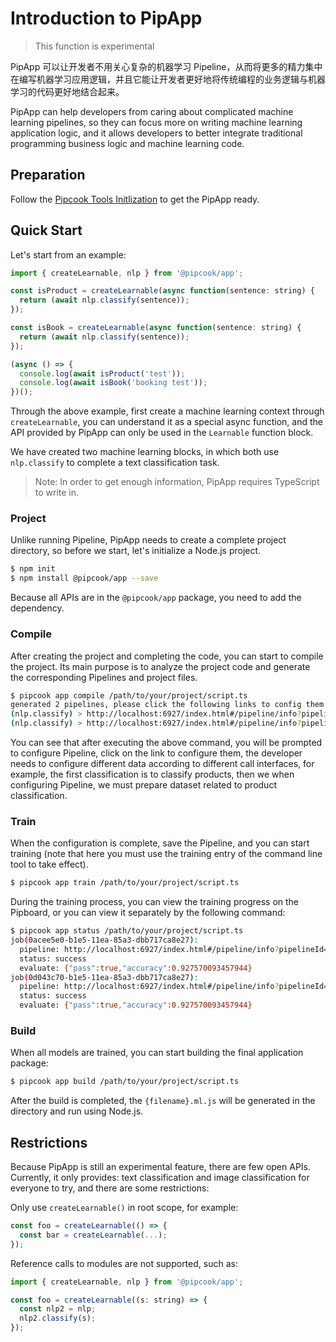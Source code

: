 # Introduction to PipApp

> This function is experimental

PipApp 可以让开发者不用关心复杂的机器学习 Pipeline，从而将更多的精力集中在编写机器学习应用逻辑，并且它能让开发者更好地将传统编程的业务逻辑与机器学习的代码更好地结合起来。

PipApp can help developers from caring about complicated machine learning pipelines, so they can focus more on writing machine learning application logic, and it allows developers to better integrate traditional programming business logic and machine learning code.

## Preparation

Follow the [Pipcook Tools Initlization](./pipcook-tools.md#environment-setup) to get the PipApp ready.

## Quick Start

Let's start from an example:

```js
import { createLearnable, nlp } from '@pipcook/app';

const isProduct = createLearnable(async function(sentence: string) {
  return (await nlp.classify(sentence));
});

const isBook = createLearnable(async function(sentence: string) {
  return (await nlp.classify(sentence));
});

(async () => {
  console.log(await isProduct('test'));
  console.log(await isBook('booking test'));
})();
```

Through the above example, first create a machine learning context through `createLearnable`, you can understand it as a special async function, and the API provided by PipApp can only be used in the `Learnable` function block.

We have created two machine learning blocks, in which both use `nlp.classify` to complete a text classification task.

> Note: In order to get enough information, PipApp requires TypeScript to write in.

### Project

Unlike running Pipeline, PipApp needs to create a complete project directory, so before we start, let's initialize a Node.js project.

```sh
$ npm init
$ npm install @pipcook/app --save
```

Because all APIs are in the `@pipcook/app` package, you need to add the dependency.

### Compile

After creating the project and completing the code, you can start to compile the project. Its main purpose is to analyze the project code and generate the corresponding Pipelines and project files.

```sh
$ pipcook app compile /path/to/your/project/script.ts
generated 2 pipelines, please click the following links to config them:
(nlp.classify) > http://localhost:6927/index.html#/pipeline/info?pipelineId=1a287920-b10e-11ea-a743-792a596edff1
(nlp.classify) > http://localhost:6927/index.html#/pipeline/info?pipelineId=1a287921-b10e-11ea-a743-792a596edff1
```

You can see that after executing the above command, you will be prompted to configure Pipeline, click on the link to configure them, the developer needs to configure different data according to different call interfaces, for example, the first classification is to classify products, then we when configuring Pipeline, we must prepare dataset related to product classification.

### Train

When the configuration is complete, save the Pipeline, and you can start training (note that here you must use the training entry of the command line tool to take effect).

```sh
$ pipcook app train /path/to/your/project/script.ts
```

During the training process, you can view the training progress on the Pipboard, or you can view it separately by the following command:

```sh
$ pipcook app status /path/to/your/project/script.ts
job(0acee5e0-b1e5-11ea-85a3-dbb717ca8e27):
  pipeline: http://localhost:6927/index.html#/pipeline/info?pipelineId=1a287920-b10e-11ea-a743-792a596edff1
  status: success
  evaluate: {"pass":true,"accuracy":0.927570093457944}
job(0d043c70-b1e5-11ea-85a3-dbb717ca8e27):
  pipeline: http://localhost:6927/index.html#/pipeline/info?pipelineId=1a287921-b10e-11ea-a743-792a596edff1
  status: success
  evaluate: {"pass":true,"accuracy":0.927570093457944}
```

### Build

When all models are trained, you can start building the final application package:

```sh
$ pipcook app build /path/to/your/project/script.ts
```

After the build is completed, the `{filename}.ml.js` will be generated in the directory and run using Node.js.

## Restrictions

Because PipApp is still an experimental feature, there are few open APIs. Currently, it only provides: text classification and image classification for everyone to try, and there are some restrictions:

Only use `createLearnable()` in root scope, for example:

```js
const foo = createLearnable(() => {
  const bar = createLearnable(...);
});
```

Reference calls to modules are not supported, such as:

```js
import { createLearnable, nlp } from '@pipcook/app';

const foo = createLearnable((s: string) => {
  const nlp2 = nlp;
  nlp2.classify(s);
});
```
